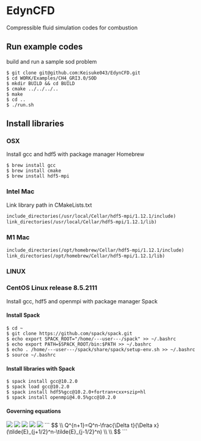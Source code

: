 # EdynCFD
Compressible fluid simulation codes for combustion 

## Run example codes
build and run a sample sod problem
```
$ git clone git@github.com:Keisuke043/EdynCFD.git
$ cd WORK/Examples/CH4_GRI3.0/SOD
$ mkdir BUILD && cd BUILD
$ cmake ../../../..
$ make
$ cd ..
$ ./run.sh
```

## Install libraries
### OSX
Install gcc and hdf5 with package manager Homebrew
```
$ brew install gcc
$ brew install cmake
$ brew install hdf5-mpi
```

### Intel Mac
Link library path in CMakeLists.txt
```CMakeLists.txt
include_directories(/usr/local/Cellar/hdf5-mpi/1.12.1/include)
link_directories(/usr/local/Cellar/hdf5-mpi/1.12.1/lib)
```

### M1 Mac
```CMakeLists.txt
include_directories(/opt/homebrew/Cellar/hdf5-mpi/1.12.1/include)
link_directories(/opt/homebrew/Cellar/hdf5-mpi/1.12.1/lib)
```

### LINUX
### CentOS Linux release 8.5.2111
Install gcc, hdf5 and openmpi with package manager Spack
#### Install Spack
```
$ cd ~
$ git clone https://github.com/spack/spack.git
$ echo export SPACK_ROOT="/home/---user---/spack" >> ~/.bashrc
$ echo export PATH=$SPACK_ROOT/bin:$PATH >> ~/.bashrc
$ echo . /home/---user---/spack/share/spack/setup-env.sh >> ~/.bashrc
$ source ~/.bashrc
```

#### Install libraries with Spack
```
$ spack install gcc@10.2.0
$ spack load gcc@10.2.0
$ spack install hdf5%gcc@10.2.0+fortran+cxx+szip+hl
$ spack install openmpi@4.0.5%gcc@10.2.0
```

#### Governing equations
<img src="https://latex.codecogs.com/gif.latex?\int_a^bf(x)dx" />
<img src="https://latex.codecogs.com/gif.latex?\inline&space;F_s&space;\frac{n}{N}\&space;(n&space;\in&space;\mathbb{N})" />
<img src="https://latex.codecogs.com/svg.image?\frac{\partial&space;Q}{\partial&space;t}&plus;\frac{\partial&space;E}{\partial&space;x}=0&space;" />

<img src="https://latex.codecogs.com/gif.latex?\frac{\partial Q}{\partial t}+\frac{\partial E}{\partial x}=0" />
<img src="https://latex.codecogs.com/gif.latex?Q^{n+1}=Q^n-\frac{\Delta t}{\Delta x}(\tilde{E}_{j+1/2}^n-\tilde{E}_{j-1/2}^n)" />
```
$$
 \\
Q^{n+1}=Q^n-\frac{\Delta t}{\Delta x}(\tilde{E}_{j+1/2}^n-\tilde{E}_{j-1/2}^n) \\
 \\
$$
```







